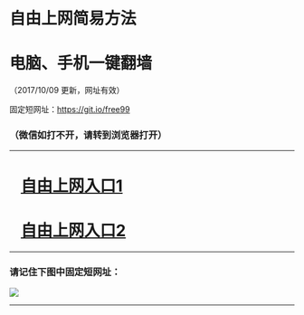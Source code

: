 ﻿# 自由上网简易方法

# 电脑、手机一键翻墙

（2017/10/09 更新，网址有效）

固定短网址：https://git.io/free99

### （微信如打不开，请转到浏览器打开）


***





# &nbsp;&nbsp; <a href="http://ft2241017945.fwq-tz-1001.info/fwqtz01.html?t=100900118203 " target="_blank">自由上网入口1</a>
# &nbsp;&nbsp; <a href="http://ft3069822445.fwq-tz-1002.info/fwqtz02.html?t=100900115621 " target="_blank">自由上网入口2</a>
***

### 请记住下图中固定短网址：

<img src="https://s3-us-west-2.amazonaws.com/fwq-1001/yjfq-20170905okok.png" /> 


***

